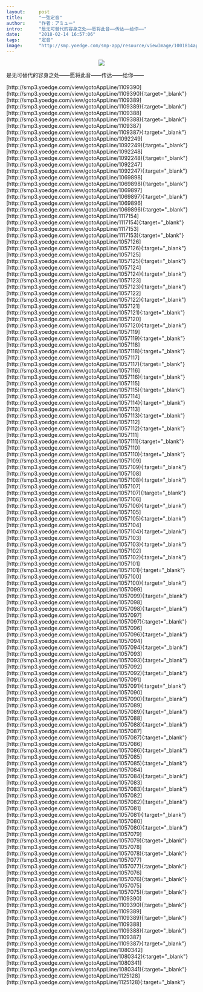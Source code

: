 ```yaml
---
layout:     post
title:      "一弦定音"
author:     "作者：アミュー"
intro:      "是无可替代的容身之处——愿将此音——传达——给你——"
date:       "2018-02-14 16:57:06"
tags:       "定音"
image:      "http://smp.yoedge.com/smp-app/resource/viewImage/1001814appline.png"
---
```

<div style="text-align: center">
<p><img src="http://smp.yoedge.com/smp-app/resource/viewImage/1001814appline.png"/></p>
</div>
<p class="post-meta">
<span>是无可替代的容身之处——愿将此音——传达——给你——</span>
</p>
[http://smp3.yoedge.com/view/gotoAppLine/1109390](http://smp3.yoedge.com/view/gotoAppLine/1109390){:target="_blank"}
[http://smp3.yoedge.com/view/gotoAppLine/1109389](http://smp3.yoedge.com/view/gotoAppLine/1109389){:target="_blank"}
[http://smp3.yoedge.com/view/gotoAppLine/1109388](http://smp3.yoedge.com/view/gotoAppLine/1109388){:target="_blank"}
[http://smp3.yoedge.com/view/gotoAppLine/1109387](http://smp3.yoedge.com/view/gotoAppLine/1109387){:target="_blank"}
[http://smp3.yoedge.com/view/gotoAppLine/1092249](http://smp3.yoedge.com/view/gotoAppLine/1092249){:target="_blank"}
[http://smp3.yoedge.com/view/gotoAppLine/1092248](http://smp3.yoedge.com/view/gotoAppLine/1092248){:target="_blank"}
[http://smp3.yoedge.com/view/gotoAppLine/1092247](http://smp3.yoedge.com/view/gotoAppLine/1092247){:target="_blank"}
[http://smp3.yoedge.com/view/gotoAppLine/1069898](http://smp3.yoedge.com/view/gotoAppLine/1069898){:target="_blank"}
[http://smp3.yoedge.com/view/gotoAppLine/1069897](http://smp3.yoedge.com/view/gotoAppLine/1069897){:target="_blank"}
[http://smp3.yoedge.com/view/gotoAppLine/1069896](http://smp3.yoedge.com/view/gotoAppLine/1069896){:target="_blank"}
[http://smp3.yoedge.com/view/gotoAppLine/1117154](http://smp3.yoedge.com/view/gotoAppLine/1117154){:target="_blank"}
[http://smp3.yoedge.com/view/gotoAppLine/1117153](http://smp3.yoedge.com/view/gotoAppLine/1117153){:target="_blank"}
[http://smp3.yoedge.com/view/gotoAppLine/1057126](http://smp3.yoedge.com/view/gotoAppLine/1057126){:target="_blank"}
[http://smp3.yoedge.com/view/gotoAppLine/1057125](http://smp3.yoedge.com/view/gotoAppLine/1057125){:target="_blank"}
[http://smp3.yoedge.com/view/gotoAppLine/1057124](http://smp3.yoedge.com/view/gotoAppLine/1057124){:target="_blank"}
[http://smp3.yoedge.com/view/gotoAppLine/1057123](http://smp3.yoedge.com/view/gotoAppLine/1057123){:target="_blank"}
[http://smp3.yoedge.com/view/gotoAppLine/1057122](http://smp3.yoedge.com/view/gotoAppLine/1057122){:target="_blank"}
[http://smp3.yoedge.com/view/gotoAppLine/1057121](http://smp3.yoedge.com/view/gotoAppLine/1057121){:target="_blank"}
[http://smp3.yoedge.com/view/gotoAppLine/1057120](http://smp3.yoedge.com/view/gotoAppLine/1057120){:target="_blank"}
[http://smp3.yoedge.com/view/gotoAppLine/1057119](http://smp3.yoedge.com/view/gotoAppLine/1057119){:target="_blank"}
[http://smp3.yoedge.com/view/gotoAppLine/1057118](http://smp3.yoedge.com/view/gotoAppLine/1057118){:target="_blank"}
[http://smp3.yoedge.com/view/gotoAppLine/1057117](http://smp3.yoedge.com/view/gotoAppLine/1057117){:target="_blank"}
[http://smp3.yoedge.com/view/gotoAppLine/1057116](http://smp3.yoedge.com/view/gotoAppLine/1057116){:target="_blank"}
[http://smp3.yoedge.com/view/gotoAppLine/1057115](http://smp3.yoedge.com/view/gotoAppLine/1057115){:target="_blank"}
[http://smp3.yoedge.com/view/gotoAppLine/1057114](http://smp3.yoedge.com/view/gotoAppLine/1057114){:target="_blank"}
[http://smp3.yoedge.com/view/gotoAppLine/1057113](http://smp3.yoedge.com/view/gotoAppLine/1057113){:target="_blank"}
[http://smp3.yoedge.com/view/gotoAppLine/1057112](http://smp3.yoedge.com/view/gotoAppLine/1057112){:target="_blank"}
[http://smp3.yoedge.com/view/gotoAppLine/1057111](http://smp3.yoedge.com/view/gotoAppLine/1057111){:target="_blank"}
[http://smp3.yoedge.com/view/gotoAppLine/1057110](http://smp3.yoedge.com/view/gotoAppLine/1057110){:target="_blank"}
[http://smp3.yoedge.com/view/gotoAppLine/1057109](http://smp3.yoedge.com/view/gotoAppLine/1057109){:target="_blank"}
[http://smp3.yoedge.com/view/gotoAppLine/1057108](http://smp3.yoedge.com/view/gotoAppLine/1057108){:target="_blank"}
[http://smp3.yoedge.com/view/gotoAppLine/1057107](http://smp3.yoedge.com/view/gotoAppLine/1057107){:target="_blank"}
[http://smp3.yoedge.com/view/gotoAppLine/1057106](http://smp3.yoedge.com/view/gotoAppLine/1057106){:target="_blank"}
[http://smp3.yoedge.com/view/gotoAppLine/1057105](http://smp3.yoedge.com/view/gotoAppLine/1057105){:target="_blank"}
[http://smp3.yoedge.com/view/gotoAppLine/1057104](http://smp3.yoedge.com/view/gotoAppLine/1057104){:target="_blank"}
[http://smp3.yoedge.com/view/gotoAppLine/1057103](http://smp3.yoedge.com/view/gotoAppLine/1057103){:target="_blank"}
[http://smp3.yoedge.com/view/gotoAppLine/1057102](http://smp3.yoedge.com/view/gotoAppLine/1057102){:target="_blank"}
[http://smp3.yoedge.com/view/gotoAppLine/1057101](http://smp3.yoedge.com/view/gotoAppLine/1057101){:target="_blank"}
[http://smp3.yoedge.com/view/gotoAppLine/1057100](http://smp3.yoedge.com/view/gotoAppLine/1057100){:target="_blank"}
[http://smp3.yoedge.com/view/gotoAppLine/1057099](http://smp3.yoedge.com/view/gotoAppLine/1057099){:target="_blank"}
[http://smp3.yoedge.com/view/gotoAppLine/1057098](http://smp3.yoedge.com/view/gotoAppLine/1057098){:target="_blank"}
[http://smp3.yoedge.com/view/gotoAppLine/1057097](http://smp3.yoedge.com/view/gotoAppLine/1057097){:target="_blank"}
[http://smp3.yoedge.com/view/gotoAppLine/1057096](http://smp3.yoedge.com/view/gotoAppLine/1057096){:target="_blank"}
[http://smp3.yoedge.com/view/gotoAppLine/1057094](http://smp3.yoedge.com/view/gotoAppLine/1057094){:target="_blank"}
[http://smp3.yoedge.com/view/gotoAppLine/1057093](http://smp3.yoedge.com/view/gotoAppLine/1057093){:target="_blank"}
[http://smp3.yoedge.com/view/gotoAppLine/1057092](http://smp3.yoedge.com/view/gotoAppLine/1057092){:target="_blank"}
[http://smp3.yoedge.com/view/gotoAppLine/1057091](http://smp3.yoedge.com/view/gotoAppLine/1057091){:target="_blank"}
[http://smp3.yoedge.com/view/gotoAppLine/1057090](http://smp3.yoedge.com/view/gotoAppLine/1057090){:target="_blank"}
[http://smp3.yoedge.com/view/gotoAppLine/1057089](http://smp3.yoedge.com/view/gotoAppLine/1057089){:target="_blank"}
[http://smp3.yoedge.com/view/gotoAppLine/1057088](http://smp3.yoedge.com/view/gotoAppLine/1057088){:target="_blank"}
[http://smp3.yoedge.com/view/gotoAppLine/1057087](http://smp3.yoedge.com/view/gotoAppLine/1057087){:target="_blank"}
[http://smp3.yoedge.com/view/gotoAppLine/1057086](http://smp3.yoedge.com/view/gotoAppLine/1057086){:target="_blank"}
[http://smp3.yoedge.com/view/gotoAppLine/1057085](http://smp3.yoedge.com/view/gotoAppLine/1057085){:target="_blank"}
[http://smp3.yoedge.com/view/gotoAppLine/1057084](http://smp3.yoedge.com/view/gotoAppLine/1057084){:target="_blank"}
[http://smp3.yoedge.com/view/gotoAppLine/1057083](http://smp3.yoedge.com/view/gotoAppLine/1057083){:target="_blank"}
[http://smp3.yoedge.com/view/gotoAppLine/1057082](http://smp3.yoedge.com/view/gotoAppLine/1057082){:target="_blank"}
[http://smp3.yoedge.com/view/gotoAppLine/1057081](http://smp3.yoedge.com/view/gotoAppLine/1057081){:target="_blank"}
[http://smp3.yoedge.com/view/gotoAppLine/1057080](http://smp3.yoedge.com/view/gotoAppLine/1057080){:target="_blank"}
[http://smp3.yoedge.com/view/gotoAppLine/1057079](http://smp3.yoedge.com/view/gotoAppLine/1057079){:target="_blank"}
[http://smp3.yoedge.com/view/gotoAppLine/1057078](http://smp3.yoedge.com/view/gotoAppLine/1057078){:target="_blank"}
[http://smp3.yoedge.com/view/gotoAppLine/1057077](http://smp3.yoedge.com/view/gotoAppLine/1057077){:target="_blank"}
[http://smp3.yoedge.com/view/gotoAppLine/1057076](http://smp3.yoedge.com/view/gotoAppLine/1057076){:target="_blank"}
[http://smp3.yoedge.com/view/gotoAppLine/1057075](http://smp3.yoedge.com/view/gotoAppLine/1057075){:target="_blank"}
[http://smp3.yoedge.com/view/gotoAppLine/1109390](http://smp3.yoedge.com/view/gotoAppLine/1109390){:target="_blank"}
[http://smp3.yoedge.com/view/gotoAppLine/1109389](http://smp3.yoedge.com/view/gotoAppLine/1109389){:target="_blank"}
[http://smp3.yoedge.com/view/gotoAppLine/1109388](http://smp3.yoedge.com/view/gotoAppLine/1109388){:target="_blank"}
[http://smp3.yoedge.com/view/gotoAppLine/1109387](http://smp3.yoedge.com/view/gotoAppLine/1109387){:target="_blank"}
[http://smp3.yoedge.com/view/gotoAppLine/1080342](http://smp3.yoedge.com/view/gotoAppLine/1080342){:target="_blank"}
[http://smp3.yoedge.com/view/gotoAppLine/1080341](http://smp3.yoedge.com/view/gotoAppLine/1080341){:target="_blank"}
[http://smp3.yoedge.com/view/gotoAppLine/1125128](http://smp3.yoedge.com/view/gotoAppLine/1125128){:target="_blank"}


